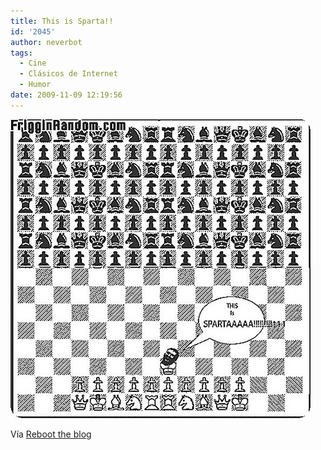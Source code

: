 ```yaml
---
title: This is Sparta!!
id: '2045'
author: neverbot
tags:
  - Cine
  - Clásicos de Internet
  - Humor
date: 2009-11-09 12:19:56
---
```


![200911091219.jpg](./this-is-sparta/200911091219.jpg)

Vía [Reboot the blog](http://blog.swas.es/post/121780793/checkmate)